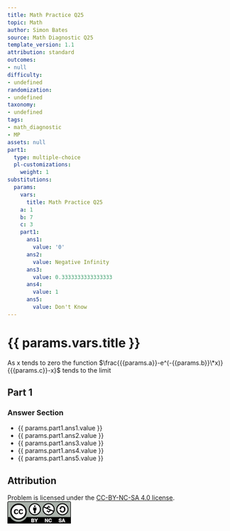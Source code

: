 ```yaml
---
title: Math Practice Q25
topic: Math
author: Simon Bates
source: Math Diagnostic Q25
template_version: 1.1
attribution: standard
outcomes:
- null
difficulty:
- undefined
randomization:
- undefined
taxonomy:
- undefined
tags:
- math_diagnostic
- MP
assets: null
part1:
  type: multiple-choice
  pl-customizations:
    weight: 1
substitutions:
  params:
    vars:
      title: Math Practice Q25
    a: 1
    b: 7
    c: 3
    part1:
      ans1:
        value: '0'
      ans2:
        value: Negative Infinity
      ans3:
        value: 0.3333333333333333
      ans4:
        value: 1
      ans5:
        value: Don't Know
---
```

# {{ params.vars.title }}
As x tends to zero the function $\frac{{{params.a}}-e^(-{{params.b}}\*x)}{{{params.c}}-x}$ tends to the limit

## Part 1

### Answer Section

- {{ params.part1.ans1.value }}
- {{ params.part1.ans2.value }}
- {{ params.part1.ans3.value }}
- {{ params.part1.ans4.value }}
- {{ params.part1.ans5.value }}

## Attribution

Problem is licensed under the [CC-BY-NC-SA 4.0 license](https://creativecommons.org/licenses/by-nc-sa/4.0/).<br> ![The Creative Commons 4.0 license requiring attribution-BY, non-commercial-NC, and share-alike-SA license.](https://raw.githubusercontent.com/firasm/bits/master/by-nc-sa.png)